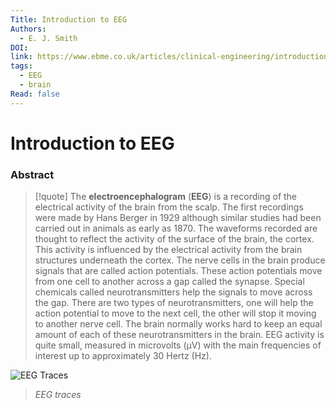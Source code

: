 ```yaml
---
Title: Introduction to EEG
Authors:
  - E. J. Smith
DOI: 
link: https://www.ebme.co.uk/articles/clinical-engineering/introduction-to-eeg
tags:
  - EEG
  - brain
Read: false
---
```


# Introduction to EEG

### Abstract
>[!quote] The **electroencephalogram** (**EEG**) is a recording of the electrical activity of the brain from the scalp. The first recordings were made by Hans Berger in 1929 although similar studies had been carried out in animals as early as 1870. The waveforms recorded are thought to reflect the activity of the surface of the brain, the cortex. This activity is influenced by the electrical activity from the brain structures underneath the cortex. The nerve cells in the brain produce signals that are called action potentials. These action potentials move from one cell to another across a gap called the synapse. Special chemicals called neurotransmitters help the signals to move across the gap. There are two types of neurotransmitters, one will help the action potential to move to the next cell, the other will stop it moving to another nerve cell. The brain normally works hard to keep an equal amount of each of these neurotransmitters in the brain. EEG activity is quite small, measured in microvolts (µV) with the main frequencies of interest up to approximately 30 Hertz (Hz).

![EEG Traces](https://www.ebme.co.uk/images/arts/eeg/eeg1.gif)
>_EEG traces_